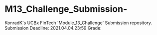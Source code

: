 # M13_Challenge_Submission-
KonradK's UCBx FinTech 'Module_13_Challenge' Submission repository. Submission Deadline: 2021.04.04.23:59 Grade:
